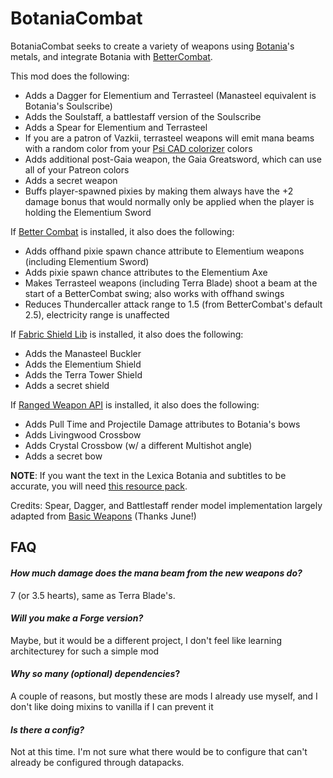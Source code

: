 # BotaniaCombat

BotaniaCombat seeks to create a variety of weapons using [Botania](https://www.curseforge.com/minecraft/mc-mods/botania)'s metals, and integrate Botania with [BetterCombat](https://www.curseforge.com/minecraft/mc-mods/better-combat-by-daedelus).

This mod does the following:

- Adds a Dagger for Elementium and Terrasteel (Manasteel equivalent is Botania's Soulscribe)
- Adds the Soulstaff, a battlestaff version of the Soulscribe
- Adds a Spear for Elementium and Terrasteel
- If you are a patron of Vazkii, terrasteel weapons will emit mana beams with a random color from your [Psi CAD colorizer](https://github.com/VazkiiMods/Psi/blob/master/contributors.properties) colors
- Adds additional post-Gaia weapon, the Gaia Greatsword, which can use all of your Patreon colors
- Adds a secret weapon
- Buffs player-spawned pixies by making them always have the +2 damage bonus that would normally only be applied when the player is holding the Elementium Sword

If [Better Combat](https://www.curseforge.com/minecraft/mc-mods/better-combat-by-daedelus) is installed, it also does the following:

- Adds offhand pixie spawn chance attribute to Elementium weapons (including Elementium Sword)
- Adds pixie spawn chance attributes to the Elementium Axe
- Makes Terrasteel weapons (including Terra Blade) shoot a beam at the start of a BetterCombat swing; also works with offhand swings
- Reduces Thundercaller attack range to 1.5 (from BetterCombat's default 2.5), electricity range is unaffected

If [Fabric Shield Lib](https://www.curseforge.com/minecraft/mc-mods/fabric-shield-lib) is installed, it also does the following:
- Adds the Manasteel Buckler
- Adds the Elementium Shield
- Adds the Terra Tower Shield
- Adds a secret shield

If [Ranged Weapon API](https://www.curseforge.com/minecraft/mc-mods/ranged-weapon-api) is installed, it also does the following:
- Adds Pull Time and Projectile Damage attributes to Botania's bows
- Adds Livingwood Crossbow
- Adds Crystal Crossbow (w/ a different Multishot angle)
- Adds a secret bow

**NOTE**: If you want the text in the Lexica Botania and subtitles to be accurate, you will need [this resource pack](https://modrinth.com/resourcepack/botaniacombatlang/settings/description).

Credits:
Spear, Dagger, and Battlestaff render model implementation largely adapted from [Basic Weapons](https://www.curseforge.com/minecraft/mc-mods/basic-weapons) (Thanks June!)

## FAQ
#### *How much damage does the mana beam from the new weapons do?*
7 (or 3.5 hearts), same as Terra Blade's.

####  *Will you make a Forge version?*
Maybe, but it would be a different project, I don't feel like learning architecturey for such a simple mod

#### *Why so many (optional) dependencies*?
A couple of reasons, but mostly these are mods I already use myself, and I don't like doing mixins to vanilla if I can prevent it

#### *Is there a config?*
Not at this time. I'm not sure what there would be to configure that can't already be configured through datapacks.